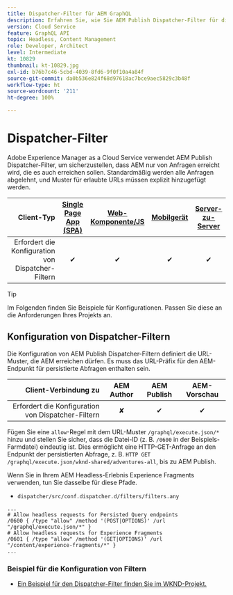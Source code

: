 ```yaml
---
title: Dispatcher-Filter für AEM GraphQL
description: Erfahren Sie, wie Sie AEM Publish Dispatcher-Filter für die Verwendung mit AEM GraphQL konfigurieren.
version: Cloud Service
feature: GraphQL API
topic: Headless, Content Management
role: Developer, Architect
level: Intermediate
kt: 10829
thumbnail: kt-10829.jpg
exl-id: b76b7c46-5cbd-4039-8fd6-9f0f10a4a84f
source-git-commit: da0b536e824f68d97618ac7bce9aec5829c3b48f
workflow-type: ht
source-wordcount: '211'
ht-degree: 100%

---
```


# Dispatcher-Filter

Adobe Experience Manager as a Cloud Service verwendet AEM Publish Dispatcher-Filter, um sicherzustellen, dass AEM nur von Anfragen erreicht wird, die es auch erreichen sollen. Standardmäßig werden alle Anfragen abgelehnt, und Muster für erlaubte URLs müssen explizit hinzugefügt werden.

| Client-Typ | [Single Page App (SPA)](../spa.md) | [Web-Komponente/JS](../web-component.md) | [Mobilgerät](../mobile.md) | [Server-zu-Server](../server-to-server.md) |
|------------------------------------------:|:---------------------:|:----------------:|:---------:|:----------------:|
| Erfordert die Konfiguration von Dispatcher-Filtern | ✔ | ✔ | ✔ | ✔ |

>[!TIP]
>
> Im Folgenden finden Sie Beispiele für Konfigurationen. Passen Sie diese an die Anforderungen Ihres Projekts an.

## Konfiguration von Dispatcher-Filtern

Die Konfiguration von AEM Publish Dispatcher-Filtern definiert die URL-Muster, die AEM erreichen dürfen. Es muss das URL-Präfix für den AEM-Endpunkt für persistierte Abfragen enthalten sein.

| Client-Verbindung zu | AEM Author | AEM Publish | AEM-Vorschau |
|------------------------------------------:|:----------:|:-------------:|:-------------:|
| Erfordert die Konfiguration von Dispatcher-Filtern | ✘ | ✔ | ✔ |

Fügen Sie eine `allow`-Regel mit dem URL-Muster `/graphql/execute.json/*` hinzu und stellen Sie sicher, dass die Datei-ID (z. B. `/0600` in der Beispiels-Farmdatei) eindeutig ist.
Dies ermöglicht eine HTTP-GET-Anfrage an den Endpunkt der persistierten Abfrage, z. B. `HTTP GET /graphql/execute.json/wknd-shared/adventures-all`, bis zu AEM Publish.

Wenn Sie in Ihrem AEM Headless-Erlebnis Experience Fragments verwenden, tun Sie dasselbe für diese Pfade.

+ `dispatcher/src/conf.dispatcher.d/filters/filters.any`

```
...
# Allow headless requests for Persisted Query endpoints
/0600 { /type "allow" /method '(POST|OPTIONS)' /url "/graphql/execute.json/*" }
# Allow headless requests for Experience Fragments
/0601 { /type "allow" /method '(GET|OPTIONS)' /url "/content/experience-fragments/*" }
...
```

### Beispiel für die Konfiguration von Filtern

+ [Ein Beispiel für den Dispatcher-Filter finden Sie im WKND-Projekt.](https://github.com/adobe/aem-guides-wknd/blob/main/dispatcher/src/conf.dispatcher.d/filters/filters.any#L28)
